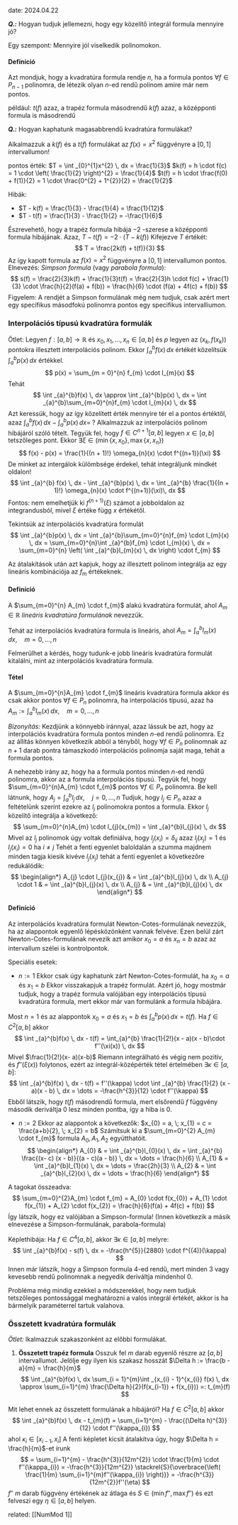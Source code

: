 date: 2024.04.22

***Q.:*** Hogyan tudjuk jellemezni, hogy egy közelítő integrál formula mennyire jó?

Egy szempont: Mennyire jól viselkedik polinomokon.

#### Definíció
Azt mondjuk, hogy a kvadratúra formula rendje $n$, ha a formula pontos $\forall f \in P_{n-1}$ polinomra, de létezik olyan $n$-ed rendű polinom amire már nem pontos.

például:
$t(f)$ azaz, a trapéz formula másodrendű
$k(f)$ azaz, a középponti formula is másodrendű

***Q.:*** Hogyan kaphatunk magasabbrendű kvadratúra formulákat?

Alkalmazzuk a $k(f)$ és a $t(f)$ formulákat az $f(x) = x^{2}$ függvényre a $[0, 1]$ intervallumon!

pontos érték: $T = \int _{0}^{1}x^{2} \, dx = \frac{1}{3}$ 
$k(f) = h \cdot f(c) = 1 \cdot \left( \frac{1}{2} \right)^{2} = \frac{1}{4}$ 
$t(f) = h \cdot \frac{f(0) + f(1)}{2} = 1 \cdot \frac{0^{2} + 1^{2}}{2} = \frac{1}{2}$

Hibák:
- $T - k(f) = \frac{1}{3} - \frac{1}{4} = \frac{1}{12}$
- $T - t(f) = \frac{1}{3} - \frac{1}{2} = -\frac{1}{6}$

Észrevehető, hogy a trapéz formula hibája $-2$ -szerese a középponti formula hibájának. Azaz, $T - t(f) = -2 \cdot (T - k(f))$
Kifejezve $T$ értékét:
$$
T = \frac{2k(f) + t(f)}{3}
$$
Az így kapott formula az $f(x) = x^{2}$ függvényre a $[0, 1]$ intervallumon pontos. 
Elnevezés: *Simpson formula* (vagy *parabola formula*):
$$
s(f) = \frac{2}{3}k(f) + \frac{1}{3}t(f) = \frac{2}{3}h \cdot f(c) + \frac{1}{3} \cdot \frac{h}{2}(f(a) + f(b)) = \frac{h}{6} \cdot (f(a) + 4f(c) + f(b))
$$
Figyelem: A rendjét a Simpson formulának még nem tudjuk, csak azért mert egy specifikus másodfokú polinomra pontos egy specifikus intervalliumon.

### Interpolációs típusú kvadratúra formulák

Ötlet: Legyen $f:[a, b] \to \mathbb{R}$ és $x_{0}, x_{1}, \dots, x_{n} \in [a, b]$ és $p$ legyen az $(x_{k}, f(x_{k}))$ pontokra illesztett interpolációs polinom. Ekkor $\int _{a}^{b}f(x) \, dx$ értékét közelítsük $\int _{a}^{b}p(x) \, dx$ értékkel.
$$
p(x) = \sum_{m = 0}^{n} f_{m} \cdot l_{m}(x)
$$
Tehát
$$
\int _{a}^{b}f(x) \, dx \approx \int _{a}^{b}p(x) \, dx = \int _{a}^{b}\sum_{m=0}^{n}f_{m} \cdot l_{m}(x) \, dx 
$$
Azt keressük, hogy az így közelített érték mennyire tér el a pontos értéktől, azaz $\int _{a}^{b}f(x) \, dx - \int _{a}^{b}p(x) \, dx = \; ?$
Alkalmazzuk az interpolációs polinom hibájáról szóló tételt.
Tegyük fel, hogy $f \in C^{n+1}[a, b]$ legyen $x \in [a, b]$  tetszőleges pont. Ekkor $\exists \xi \in (\min\{ x, x_{0} \}, \max\{ x, x_{n} \})$
$$
f(x) - p(x) = \frac{1}{(n + 1)!} \omega_{n}(x) \cdot f^{(n+1)}(\xi)
$$
De minket az intergálok külömbsége érdekel, tehát integráljunk mindkét oldalon!
$$
\int _{a}^{b} f(x) \, dx - \int  _{a}^{b}p(x) \, dx = \int _{a}^{b} \frac{1}{(n + 1)!} \omega_{n}(x) \cdot f^{(n+1)}(\xi)\, dx 
$$
Fontos: nem emelhetjük ki $f^{(n+1)}(\xi)$ számot a jobboldalon az integrandusból, mivel $\xi$ értéke függ $x$ értékétől.

Tekintsük az interpolációs kvadratúra formulát
$$
\int _{a}^{b}p(x) \, dx = \int _{a}^{b}\sum_{m=0}^{n}f_{m} \cdot l_{m}(x) \, dx = \sum_{m=0}^{n}\int _{a}^{b}f_{m} \cdot l_{m}(x) \, dx = \sum_{m=0}^{n} \left( \int _{a}^{b}l_{m}(x) \, dx  \right) \cdot f_{m}
$$

Az átalakítások után azt kapjuk, hogy az illesztett polinom integrálja az egy lineáris kombinációja az $f_{m}$ értékeknek.

#### Definíció
A $\sum_{m=0}^{n} A_{m} \cdot f_{m}$ alakú kvadratúra formulát, ahol $A_{m} \in \mathbb{R}$ *lineáris kvadratúra formulának* nevezzük.

Tehát az interpolációs kvadratúra formula is lineáris, ahol $A_{m} = \int _{a}^{b}l_{m}(x) \, dx, \quad m = 0, \dots, n$

Felmerülhet a kérdés, hogy tudunk-e jobb lineáris kvadratúra formulát kitalálni, mint az interpolációs kvadratúra formula.
#### Tétel
A $\sum_{m=0}^{n}A_{m} \cdot f_{m}$ lineáris kvadratúra formula akkor és csak akkor pontos $\forall f \in P_{n}$ polinomra, ha interpolációs típusú, azaz ha $A_{m} := \int _{a}^{b}l_{m}(x) \, dx, \quad m= 0, \dots, n$

*Bizonyítás:*
Kezdjünk a könnyebb iránnyal, azaz lássuk be azt, hogy az interpolációs kvadratúra formula pontos minden $n$-ed rendű polinomra.
Ez az állítás könnyen következik abból a tényből, hogy $\forall f \in P_{n}$ polinomnak az $n+1$ darab pontra támaszkodó interpolációs polinomja saját maga, tehát a formula pontos.

A nehezebb irány az, hogy ha a formula pontos minden $n$-ed rendű polinomra, akkor az a formula interpolációs típusú.
Tegyük fel, hogy $\sum_{m=0}^{n}A_{m} \cdot f_{m}$ pontos $\forall f \in P_{n}$ polinomra. Be kell látnunk, hogy $A_{j} = \int _{a}^{b}l_{j} \, dx, \quad j = 0, \dots, n$
Tudjuk, hogy $l_{j} \in P_{n}$ azaz a feltételünk szerint ezekre az $l_{j}$ polinomokra pontos a formula. Ekkor $l_{j}$ közelítő integrálja a következő:
$$
\sum_{m=0}^{n}A_{m} \cdot l_{j}(x_{m}) = \int _{a}^{b}l_{j}(x) \, dx 
$$
Mivel az $l_{j}$ polinomok úgy voltak definiálva, hogy $l_{j}(x_{i}) = \delta_{ij}$ azaz $l_{j}(x_{j}) = 1$ és $l_{j}(x_{i}) = 0$ ha $i \neq j$
Tehét a fenti egyenlet baloldalán a szumma majdnem minden tagja kiesik kivéve $l_{j}(x_{j})$ tehát a fenti egyenlet a következőre redukálódik:
$$
\begin{align*}
A_{j} \cdot l_{j}(x_{j}) & = \int _{a}^{b}l_{j}(x) \, dx \\
A_{j} \cdot 1 & = \int _{a}^{b}l_{j}(x) \, dx \\
A_{j} & = \int _{a}^{b}l_{j}(x) \, dx
\end{align*}
$$

#### Definíció
Az interpolációs kvadratúra formulát Newton-Cotes-formulának nevezzük, ha az alappontok egyenlő lépésközönként vannak felvéve.
Ezen belül zárt Newton-Cotes-formulának nevezik azt amikor $x_{0} = a$ és $x_{n} = b$ azaz az intervallum szélei is kontrolpontok.

Speciális esetek:
- $n := 1$
Ekkor csak úgy kaphatunk zárt Newton-Cotes-formulát, ha $x_{0} = a$ és $x_{1} = b$
Ekkor visszakapjuk a trapéz formulát. Azért jó, hogy mostmár tudjuk, hogy a trapéz formula valójában egy interpolációs típusú kvadratúra formula, mert ekkor már van formulánk a formula hibájára.

Most $n = 1$ és az alappontok $x_{0} = a$ és $x_{1} = b$ és $\int _{a}^{b}p(x) \, dx = t(f)$. Ha $f \in C^{2}[a, b]$ akkor
$$
\int _{a}^{b}f(x) \, dx - t(f) = \int_{a}^{b} \frac{1}{2!}(x - a)(x - b)\cdot f''(\xi(x)) \, dx 
$$
Mivel $\frac{1}{2!}(x- a)(x-b)$ Riemann integrálható és végig nem pozitív, és $f''(\xi(x))$ folytonos, ezért az integrál-középérték tétel értelmében $\exists \kappa \in [a, b]$:
$$
\int _{a}^{b}f(x) \, dx - t(f) = f''(\kappa) \cdot \int _{a}^{b} \frac{1}{2} (x - a)(x - b) \, dx = \dots = -\frac{h^{3}}{12} \cdot f''(\kappa)
$$
Ebből látszik, hogy $t(f)$ másodrendű formula, mert elsőrendű $f$ függvény második deriváltja $0$ lesz minden pontba, így a hiba is $0$. 

- $n := 2$
Ekkor az alappontok a következők: $x_{0} = a, \; x_{1} = c = \frac{a+b}{2}, \; x_{2} = b$
Számítsuk ki a $\sum_{m=0}^{2} A_{m} \cdot f_{m}$ formula $A_{0}, A_{1}, A_{2}$ együtthatóit.
$$
\begin{align*}
A_{0} & = \int _{a}^{b}l_{0}(x) \, dx  = \int _{a}^{b} \frac{(x- c) (x - b)}{(a - c)(a - b)} \, dx = \dots = \frac{h}{6} \\
A_{1} & = \int _{a}^{b}l_{1}(x) \, dx = \dots = \frac{2h}{3} \\
A_{2} & = \int _{a}^{b}l_{2}(x) \, dx = \dots = \frac{h}{6}
\end{align*}
$$

A tagokat összeadva:
$$
\sum_{m=0}^{2}A_{m} \cdot f_{m} = A_{0} \cdot f(x_{0}) + A_{1} \cdot f(x_{1}) + A_{2} \cdot f(x_{2}) = \frac{h}{6}(f(a) + 4f(c) + f(b))
$$
Így látszik, hogy ez valójában a Simpson-formula! (Innen következik a másik elnevezése a Simpson-formulának, parabola-formula)

Képlethibája:
Ha $f \in C^{4}[a, b]$, akkor $\exists\kappa \in [a, b]$ melyre:
$$
\int _{a}^{b}f(x) - s(f) \, dx = -\frac{h^{5}}{2880} \cdot f^{(4)}(\kappa)
$$
Innen már látszik, hogy a Simpson formula $4$-ed rendű, mert minden $3$ vagy kevesebb rendű polinomnak a negyedik deriváltja mindenhol $0$.

Probléma még mindig ezekkel a módszerekkel, hogy nem tudjuk tetszőleges pontossággal meghatározni a valós integrál értékét, akkor is ha bármelyik paraméterrel tartuk valahova.

### Összetett kvadratúra formulák
*Ötlet:* lkalmazzuk szakaszonként az előbbi formulákat.

1. **Összetett trapéz formula**
Osszuk fel $m$ darab egyenlő részre az $[a, b]$ intervallumot. Jelölje egy ilyen kis szakasz hosszát $\Delta h := \frac{b - a}{m} = \frac{h}{m}$
$$
\int _{a}^{b}f(x) \, dx \sum_{i = 1}^{m}\int _{x_{i} - 1}^{x_{i}} f(x) \, dx \approx \sum_{i=1}^{m} \frac{\Delta h}{2}(f(x_{i-1}) + f(x_{i})) =: t_{m}(f)
$$

Mit lehet ennek az összetett formulának a hibájáról?
Ha $f \in C^{2}[a, b]$ akkor
$$
\int _{a}^{b}f(x) \, dx - t_{m}(f) = \sum_{i=1}^{m} - \frac{(\Delta h)^{3}}{12} \cdot f''(\kappa_{i})
$$
ahol $\kappa_{i} \in [x_{i-1}, x_{i}]$ 
A fenti képletet kicsit átalakítva úgy, hogy $\Delta h = \frac{h}{m}$-et írunk
$$
= \sum_{i=1}^{m} - \frac{h^{3}}{12m^{2}} \cdot \frac{1}{m} \cdot f''(\kappa_{i}) = -\frac{h^{3}}{12m^{2}} \stackrel{S}{\overbrace{\left( \frac{1}{m} \sum_{i=1}^{m}f''(\kappa_{i}) \right)}} = -\frac{h^{3}}{12m^{2}}f''(\eta)
$$
$f''$ $m$ darab függvény értékének az átlaga és $S \in (\min f'', \max f'')$  és ezt felveszi egy $\eta \in [a, b]$ helyen.




related: [[NumMod 1]]